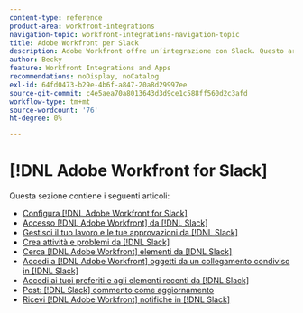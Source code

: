 ```yaml
---
content-type: reference
product-area: workfront-integrations
navigation-topic: workfront-integrations-navigation-topic
title: Adobe Workfront per Slack
description: Adobe Workfront offre un’integrazione con Slack. Questo articolo contiene collegamenti a istruzioni sui casi d’uso comuni per questo scenario e a istruzioni per la configurazione.
author: Becky
feature: Workfront Integrations and Apps
recommendations: noDisplay, noCatalog
exl-id: 64fd0473-b29e-4b6f-a847-20a8d29997ee
source-git-commit: c4e5aea70a8013643d3d9ce1c588ff560d2c3afd
workflow-type: tm+mt
source-wordcount: '76'
ht-degree: 0%

---
```


# [!DNL Adobe Workfront for Slack]

Questa sezione contiene i seguenti articoli:

* [Configura [!DNL Adobe Workfront for Slack]](../../workfront-integrations-and-apps/using-workfront-with-slack/configure-workfront-for-slack.md)
* [Accesso [!DNL Adobe Workfront] da [!DNL Slack]](../../workfront-integrations-and-apps/using-workfront-with-slack/access-workfront-from-slack.md)
* [Gestisci il tuo lavoro e le tue approvazioni da [!DNL Slack]](../../workfront-integrations-and-apps/using-workfront-with-slack/manage-your-work-and-approvals-from-slack.md)
* [Crea attività e problemi da [!DNL Slack]](../../workfront-integrations-and-apps/using-workfront-with-slack/create-tasks-and-issues-from-slack.md)
* [Cerca [!DNL Adobe Workfront] elementi da [!DNL Slack]](../../workfront-integrations-and-apps/using-workfront-with-slack/search-for-wf-items-from-slack.md)
* [Accedi a  [!DNL Adobe Workfront] oggetti da un collegamento condiviso in [!DNL Slack]](../../workfront-integrations-and-apps/using-workfront-with-slack/access-wf-objects-from-shared-linked-in-slack.md)
* [Accedi ai tuoi preferiti e agli elementi recenti da [!DNL Slack]](../../workfront-integrations-and-apps/using-workfront-with-slack/access-favorites-and-recent-items-from-slack.md)
* [Post:  [!DNL Slack]  commento come aggiornamento](../../workfront-integrations-and-apps/using-workfront-with-slack/post-a-slack-comment-as-an-update.md)
* [Ricevi [!DNL Adobe Workfront] notifiche in [!DNL Slack]](../../workfront-integrations-and-apps/using-workfront-with-slack/receive-workfront-notifications-in-slack.md)
